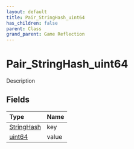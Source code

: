 ```yaml
---
layout: default
title: Pair_StringHash_uint64
has_children: false
parent: Class
grand_parent: Game Reflection
---
```

# Pair_StringHash_uint64
Description 

## Fields

| Type | Name |
|:----------|:--------------|
| [StringHash](/riftbreaker-wiki/docs/game-reflection/classes/string_hash/) | key |
| [uint64](/riftbreaker-wiki/docs/game-reflection/components/uint64/) | value |

